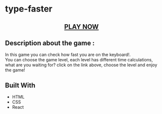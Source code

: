 
# type-faster 

  <h2 align="center"><a href="#">PLAY NOW</a></h2>


## Description about the game :
 <p>In this game you can check how fast you are on the keyboard!.<br>You can choose the game level, each level has different time calculations, what are you waiting for? click on the link above, choose the level and enjoy the game!</p>


## Built With
* HTML
* CSS
* React



